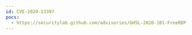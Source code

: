 ```yaml
---
id: CVE-2020-13397
pocs:
  - https://securitylab.github.com/advisories/GHSL-2020-101-FreeRDP
---
```


